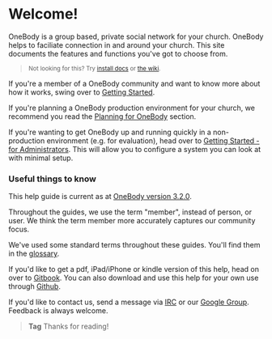 # Welcome!

OneBody is a group based, private social network for your church. OneBody helps to faciliate connection in and around your church. This site documents the features and functions you've got to choose from.


> <small> Not looking for this? Try [install docs](https://github.com/churchio/onebody/wiki/Installation) or [the wiki](https://github.com/churchio/onebody/wiki).</small>

If you're a member of a OneBody community and want to know more about how it works, swing over to [Getting Started](http://church.io/onebody/help/getting_started/README.html).

If you're planning a OneBody production environment for your church, we recommend you read the [Planning for OneBody](http://church.io/onebody/help/planning_for_installation/README.html) section.

If you're wanting to get OneBody up and running quickly in a non-production environment (e.g. for evaluation), head over to [Getting Started - for Administrators](http://church.io/onebody/help/getting_started/for-administrators.html). This will allow you to configure a system you can look at with minimal setup.

### Useful things to know

This help guide is current as at [OneBody version 3.2.0](https://github.com/churchio/onebody/releases/tag/3.2.0).

Throughout the guides, we use the term "member", instead of person, or user. We think the term member more accurately captures our community focus.

We've used some standard terms throughout these guides. You'll find them in the [glossary](GLOSSARY.html).

If you'd like to get a pdf, iPad/iPhone or kindle version of this help, head on over to [Gitbook](https://www.gitbook.io/book/churchio/onebody-help). You can also download and use this help for your own use through [Github](https://github.com/churchio/onebody-help).

If you'd like to contact us, send a message via  [IRC](https://webchat.freenode.net/?channels=#church.io) or our [Google Group](http://groups.google.com/group/churchio). Feedback is always welcome.

> **Tag** Thanks for reading!

<p>
